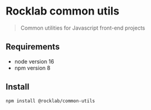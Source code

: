 # Rocklab common utils

> Common utilities for Javascript front-end projects

## Requirements

- node version 16
- npm version 8

## Install

```shell script
npm install @rocklab/common-utils
```
